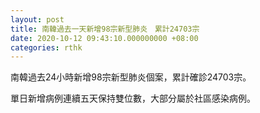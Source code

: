 ```yaml
---
layout: post
title: 南韓過去一天新增98宗新型肺炎　累計24703宗
date: 2020-10-12 09:43:10.000000000 +08:00
categories: rthk
---
```


南韓過去24小時新增98宗新型肺炎個案，累計確診24703宗。

單日新增病例連續五天保持雙位數，大部分屬於社區感染病例。

